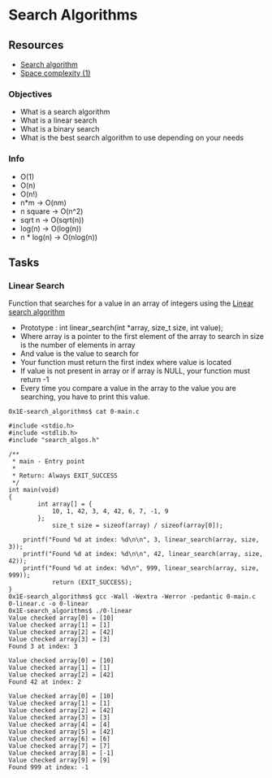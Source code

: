 # Search Algorithms

## Resources
* [Search algorithm](https://alx-intranet.hbtn.io/rltoken/ap2kuRv8qrUMyQ0-MY3EXw)
* [Space complexity (1)](https://alx-intranet.hbtn.io/rltoken/QK9ENdoTyqGs0d4_M3XE3g)

### Objectives
* What is a search algorithm
* What is a linear search
* What is a binary search
* What is the best search algorithm to use depending on your needs

### Info

* O(1)
* O(n)
* O(n!)
* n*m -> O(nm)
* n square -> O(n^2)
* sqrt n -> O(sqrt(n))
* log(n) -> O(log(n))
* n * log(n) -> O(nlog(n))

## Tasks
### Linear Search

Function that searches for a value in an array of integers using the [Linear search algorithm](https://alx-intranet.hbtn.io/rltoken/17RKhbmvh_u4ebCwaSxCxg)
* Prototype : int linear_search(int *array, size_t size, int value);
* Where array is a pointer to the first element of the array to search in
size is the number of elements in array
* And value is the value to search for
* Your function must return the first index where value is located
* If value is not present in array or if array is NULL, your function must return -1
* Every time you compare a value in the array to the value you are searching, you have to print this value.

```
0x1E-search_algorithms$ cat 0-main.c

#include <stdio.h>
#include <stdlib.h>
#include "search_algos.h"

/**
 * main - Entry point
 *
 * Return: Always EXIT_SUCCESS
 */
int main(void)
{
        int array[] = {
	        10, 1, 42, 3, 4, 42, 6, 7, -1, 9
	    };
	        size_t size = sizeof(array) / sizeof(array[0]);

    printf("Found %d at index: %d\n\n", 3, linear_search(array, size, 3));
    printf("Found %d at index: %d\n\n", 42, linear_search(array, size, 42));
    printf("Found %d at index: %d\n", 999, linear_search(array, size, 999));
	        return (EXIT_SUCCESS);
}
0x1E-search_algorithms$ gcc -Wall -Wextra -Werror -pedantic 0-main.c 0-linear.c -o 0-linear
0x1E-search_algorithms$ ./0-linear
Value checked array[0] = [10]
Value checked array[1] = [1]
Value checked array[2] = [42]
Value checked array[3] = [3]
Found 3 at index: 3

Value checked array[0] = [10]
Value checked array[1] = [1]
Value checked array[2] = [42]
Found 42 at index: 2

Value checked array[0] = [10]
Value checked array[1] = [1]
Value checked array[2] = [42]
Value checked array[3] = [3]
Value checked array[4] = [4]
Value checked array[5] = [42]
Value checked array[6] = [6]
Value checked array[7] = [7]
Value checked array[8] = [-1]
Value checked array[9] = [9]
Found 999 at index: -1
```